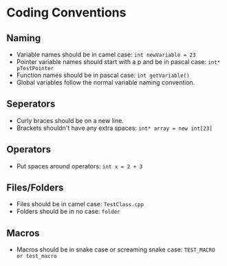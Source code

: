 # Coding Conventions
## Naming
- Variable names should be in camel case:
    `int newVariable = 23`
- Pointer variable names should start with a p and be in pascal case:
    `int* pTestPointer`
- Function names should be in pascal case:
    `int getVariable()`
- Global variables follow the normal variable naming convention.
## Seperators
- Curly braces should be on a new line.
- Brackets shouldn't have any extra spaces:
    `int* array = new int[23]`
## Operators
- Put spaces around operators:
  `int x = 2 + 3`
## Files/Folders
- Files should be in camel case:
    `TestClass.cpp`
- Folders should be in no case:
    `folder`
## Macros
- Macros should be in snake case or screaming snake case:
  `TEST_MACRO or test_macro`